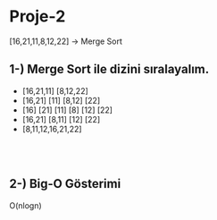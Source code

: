 # Proje-2
[16,21,11,8,12,22] -> Merge Sort

## 1-) Merge Sort ile dizini sıralayalım.
- [16,21,11] [8,12,22] <br>
- [16,21] [11] [8,12] [22] <br>
- [16] [21] [11] [8] [12] [22] <br>
- [16,21] [8,11] [12] [22] <br>
- [8,11,12,16,21,22]
<br>
<br>

## 2-) Big-O Gösterimi
O(nlogn)